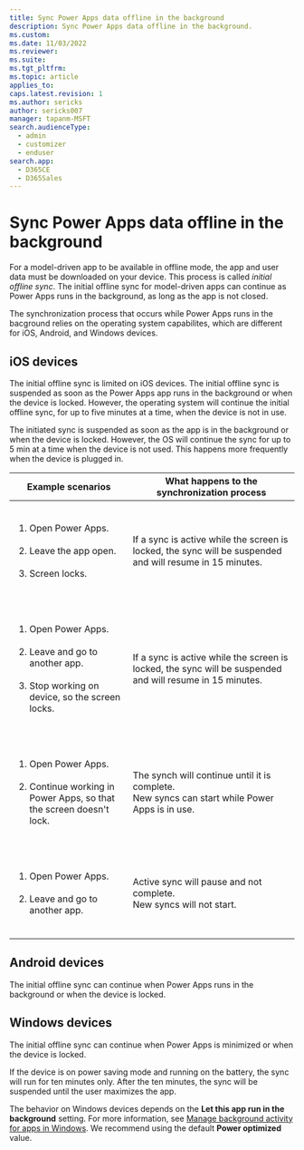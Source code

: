 ```yaml
---
title: Sync Power Apps data offline in the background
description: Sync Power Apps data offline in the background.
ms.custom: 
ms.date: 11/03/2022
ms.reviewer: 
ms.suite: 
ms.tgt_pltfrm: 
ms.topic: article
applies_to: 
caps.latest.revision: 1
ms.author: sericks
author: sericks007
manager: tapanm-MSFT
search.audienceType: 
  - admin
  - customizer
  - enduser
search.app: 
  - D365CE
  - D365Sales
---
```


# Sync Power Apps data offline in the background

For a model-driven app to be available in offline mode, the app and user data must be downloaded on your device. This process is called *initial offline sync*. The initial offline sync for model-driven apps can continue as Power Apps runs in the background, as long as the app is not closed.

The synchronization process that occurs while Power Apps runs in the bacground relies on the operating system capabilites, which are different for iOS, Android, and Windows devices.

## iOS devices

The initial offline sync is limited on iOS devices.  The initial offline sync is suspended as soon as the Power Apps app runs in the background or when the device is locked. However, the operating system will continue the initial offline sync, for up to five minutes at a time, when the device is not in use.

The initiated sync is suspended as soon as the app is in the background or when the device is locked. However, the OS will continue the sync for up to 5 min at a time when the device is not used. This happens more frequently when the device is plugged in.

| Example scenarios | What happens to the synchronization process |
|-------------------------|-------------------------|
| <ol type="1"></br><li>Open Power Apps.</li></br><li>Leave the app open.</li></br><li>Screen locks.</li></br></ol> | If a sync is active while the screen is locked, the sync will be suspended and will resume in 15 minutes. |
| <ol type="1"></br><li>Open Power Apps.</li></br><li>Leave and go to another app.</li></br><li>Stop working on device, so the screen locks.</li></br></ol> | If a sync is active while the screen is locked, the sync will be suspended and will resume in 15 minutes. |
| <ol type="1"></br><li>Open Power Apps.</li></br><li>Continue working in Power Apps, so that the screen doesn't lock.</li></br></ol> | The synch will continue until it is complete.</br>New syncs can start while Power Apps is in use. |
| <ol type="1"></br><li>Open Power Apps.</li></br><li>Leave and go to another app.</li></br></ol> | Active sync will pause and not complete.</br>New syncs will not start. |

## Android devices

The initial offline sync can continue when Power Apps runs in the background or when the device is locked. 

## Windows devices
The initial offline sync can continue when Power Apps is minimized or when the device is locked. 

If the device is on power saving mode and running on the battery, the sync will run for ten minutes only. After the ten minutes, the sync will be suspended until the user maximizes the app.

The behavior on Windows devices depends on the **Let this app run in the background** setting. For more information, see [Manage background activity for apps in Windows](https://support.microsoft.com/en-us/windows/manage-background-activity-for-apps-in-windows-4f32dffe-b97c-40e8-a790-3ca10373a1ef). We recommend using the default **Power optimized** value.




